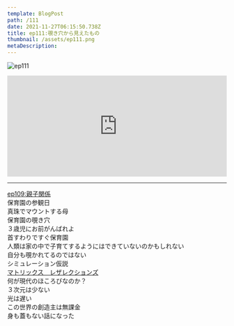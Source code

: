 ```yaml
---
template: BlogPost
path: /111
date: 2021-11-27T06:15:50.738Z
title: ep111:覗き穴から見えたもの
thumbnail: /assets/ep111.png
metaDescription:
---
```

![ep111](/assets/ep111.png)

<iframe src="https://open.spotify.com/embed/episode/5wNLynzzQKfZ1BsvdP6Vpa?utm_source=generator" width="100%" height="232" frameBorder="0" allowfullscreen="" allow="autoplay; clipboard-write; encrypted-media; fullscreen; picture-in-picture"></iframe>

***

[ep109:親子関係](https://jamming.fm/109)   
保育園の参観日  
真珠でマウントする母  
保育園の覗き穴  
３歳児にお前がんばれよ  
首すわりですぐ保育園  
人類は家の中で子育てするようにはできていないのかもしれない  
自分も覗かれてるのではない  
シミュレーション仮説  
[マトリックス　レザレクションズ](https://wwws.warnerbros.co.jp/matrix-movie/)  
何が現代のほころびなのか？  
３次元は少ない  
光は遅い  
この世界の創造主は無課金  
身も蓋もない話になった  


